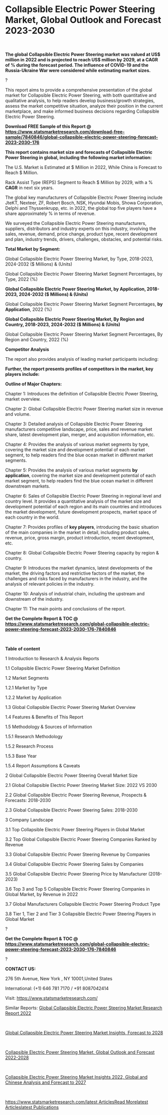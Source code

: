 <h1>Collapsible Electric Power Steering Market, Global Outlook and Forecast 2023-2030</h1><br/><p><strong>The global Collapsible Electric Power Steering market was valued at US$ million in 2022 and is projected to reach US$ million by 2029, at a <strong>CAGR</strong> of % during the forecast period. The influence of COVID-19 and the Russia-Ukraine War were considered while estimating market sizes.</strong></p>
 
 
 
 <p>? </p>
 
 
 
 <p>This report aims to provide a comprehensive presentation of the global market for Collapsible Electric Power Steering, with both quantitative and qualitative analysis, to help readers develop business/growth strategies, assess the market competitive situation, analyze their position in the current marketplace, and make informed business decisions regarding Collapsible Electric Power Steering.</p>
 
 
 
 <p><strong>Download FREE Sample of this Report @ <a href="https://www.statsmarketresearch.com/download-free-sample/7840846/global-collapsible-electric-power-steering-forecast-2023-2030-176">https://www.statsmarketresearch.com/download-free-sample/7840846/global-collapsible-electric-power-steering-forecast-2023-2030-176</a></strong></p>
 
 
 
 <p><strong>This report contains market size and forecasts of Collapsible Electric Power Steering in global, including the following market information:</strong></p>
 
 
 
 <p>The U.S. Market is Estimated at $ Million in 2022, While China is Forecast to Reach $ Million.</p>
 
 
 
 <p>Rack Assist Type (REPS) Segment to Reach $ Million by 2029, with a % <strong>CAGR</strong> in next six years.</p>
 
 
 
 <p>The global key manufacturers of Collapsible Electric Power Steering include JteKT, Nexteer, ZF, Robert Bosch, NSK, Hyundai Mobis, Showa Corporation, Delphi and Thyssenkrupp, etc. in 2022, the global top five players have a share approximately % in terms of revenue.</p>
 
 
 
 <p>We surveyed the Collapsible Electric Power Steering manufacturers, suppliers, distributors and industry experts on this industry, involving the sales, revenue, demand, price change, product type, recent development and plan, industry trends, drivers, challenges, obstacles, and potential risks.</p>
 
 
 
 <p><strong>Total Market by Segment:</strong></p>
 
 
 
 <p>Global Collapsible Electric Power Steering Market, by Type, 2018-2023, 2024-2032 ($ Millions) & (Units)</p>
 
 
 
 <p>Global Collapsible Electric Power Steering Market Segment Percentages, by Type, 2022 (%)</p>
 
 
 
 <p><strong>Global Collapsible Electric Power Steering Market, <strong>by Application</strong>, 2018-2023, 2024-2032 ($ Millions) & (Units)</strong></p>
 
 
 
 <p>Global Collapsible Electric Power Steering Market Segment Percentages, <strong>by Application</strong>, 2022 (%)</p>
 
 
 
 <p><strong>Global Collapsible Electric Power Steering Market, By Region and Country, 2018-2023, 2024-2032 ($ Millions) & (Units)</strong></p>
 
 
 
 <p>Global Collapsible Electric Power Steering Market Segment Percentages, By Region and Country, 2022 (%)</p>
 
 
 
 <p><strong>Competitor Analysis</strong></p>
 
 
 
 <p>The report also provides analysis of leading market participants including:</p>
 
 
 
 <p><strong>Further, the report presents profiles of competitors in the market, <strong>key players</strong> include:</strong></p>
 
 
 
 <p><strong>Outline of Major Chapters:</strong></p>
 
 
 
 <p>Chapter 1: Introduces the definition of Collapsible Electric Power Steering, market overview.</p>
 
 
 
 <p>Chapter 2: Global Collapsible Electric Power Steering market size in revenue and volume.</p>
 
 
 
 <p>Chapter 3: Detailed analysis of Collapsible Electric Power Steering manufacturers competitive landscape, price, sales and revenue market share, latest development plan, merger, and acquisition information, etc.</p>
 
 
 
 <p>Chapter 4: Provides the analysis of various market segments by type, covering the market size and development potential of each market segment, to help readers find the blue ocean market in different market segments.</p>
 
 
 
 <p>Chapter 5: Provides the analysis of various market segments <strong>by application</strong>, covering the market size and development potential of each market segment, to help readers find the blue ocean market in different downstream markets.</p>
 
 
 
 <p>Chapter 6: Sales of Collapsible Electric Power Steering in regional level and country level. It provides a quantitative analysis of the market size and development potential of each region and its main countries and introduces the market development, future development prospects, market space of each country in the world.</p>
 
 
 
 <p>Chapter 7: Provides profiles of <strong>key players</strong>, introducing the basic situation of the main companies in the market in detail, including product sales, revenue, price, gross margin, product introduction, recent development, etc.</p>
 
 
 
 <p>Chapter 8: Global Collapsible Electric Power Steering capacity by region & country.</p>
 
 
 
 <p>Chapter 9: Introduces the market dynamics, latest developments of the market, the driving factors and restrictive factors of the market, the challenges and risks faced by manufacturers in the industry, and the analysis of relevant policies in the industry.</p>
 
 
 
 <p>Chapter 10: Analysis of industrial chain, including the upstream and downstream of the industry.</p>
 
 
 
 <p>Chapter 11: The main points and conclusions of the report.</p>
 
 
 
 <div><b>Get the Complete Report & TOC @ <a href="https://www.statsmarketresearch.com/global-collapsible-electric-power-steering-forecast-2023-2030-176-7840846">https://www.statsmarketresearch.com/global-collapsible-electric-power-steering-forecast-2023-2030-176-7840846</a></b></div>
 
 
 
 <p><br />
 
 <b>Table of content</b></p>
 
 
 
 <p>1 Introduction to Research & Analysis Reports<br />
 
 1.1 Collapsible Electric Power Steering Market Definition<br />
 
 1.2 Market Segments<br />
 
 1.2.1 Market by Type<br />
 
 1.2.2 Market by Application<br />
 
 1.3 Global Collapsible Electric Power Steering Market Overview<br />
 
 1.4 Features & Benefits of This Report<br />
 
 1.5 Methodology & Sources of Information<br />
 
 1.5.1 Research Methodology<br />
 
 1.5.2 Research Process<br />
 
 1.5.3 Base Year<br />
 
 1.5.4 Report Assumptions & Caveats<br />
 
 2 Global Collapsible Electric Power Steering Overall Market Size<br />
 
 2.1 Global Collapsible Electric Power Steering Market Size: 2022 VS 2030<br />
 
 2.2 Global Collapsible Electric Power Steering Revenue, Prospects & Forecasts: 2018-2030<br />
 
 2.3 Global Collapsible Electric Power Steering Sales: 2018-2030<br />
 
 3 Company Landscape<br />
 
 3.1 Top Collapsible Electric Power Steering Players in Global Market<br />
 
 3.2 Top Global Collapsible Electric Power Steering Companies Ranked by Revenue<br />
 
 3.3 Global Collapsible Electric Power Steering Revenue by Companies<br />
 
 3.4 Global Collapsible Electric Power Steering Sales by Companies<br />
 
 3.5 Global Collapsible Electric Power Steering Price by Manufacturer (2018-2023)<br />
 
 3.6 Top 3 and Top 5 Collapsible Electric Power Steering Companies in Global Market, by Revenue in 2022<br />
 
 3.7 Global Manufacturers Collapsible Electric Power Steering Product Type<br />
 
 3.8 Tier 1, Tier 2 and Tier 3 Collapsible Electric Power Steering Players in Global Market<br />
 
 ? </p>
 
 
 
 <div><b>Get the Complete Report & TOC @ <a href="https://www.statsmarketresearch.com/global-collapsible-electric-power-steering-forecast-2023-2030-176-7840846">https://www.statsmarketresearch.com/global-collapsible-electric-power-steering-forecast-2023-2030-176-7840846</a></b></div>
 
 
 
 <p>? </p>
 
 
 
 <p><b>CONTACT US:</b><br />
 
 276 5th Avenue, New York , NY 10001,United States<br />
 
 International: (+1) 646 781 7170 / +91 8087042414<br />
 
 Visit: <a href="https://www.statsmarketresearch.com/">https://www.statsmarketresearch.com/</a><br />
 
 Similar Reports: <a href="https://www.statsmarketresearch.com/global-collapsible-electric-power-steering-forecast-2023-2030-176-7840846">Global Collapsible Electric Power Steering Market Research Report 2022</a><br />
 
 <br />
 
 <a href="https://www.statsmarketresearch.com/global-collapsible-electric-power-steering-forecast-2023-2030-176-7840846">Global Collapsible Electric Power Steering Market Insights, Forecast to 2028</a><br />
 
 <br />
 
 <a href="https://www.statsmarketresearch.com/global-collapsible-electric-power-steering-forecast-2023-2030-176-7840846">Collapsible Electric Power Steering Market, Global Outlook and Forecast 2022-2028</a><br />
 
 <br />
 
 <a href="https://www.statsmarketresearch.com/global-collapsible-electric-power-steering-forecast-2023-2030-176-7840846">Collapsible Electric Power Steering Market Insights 2022, Global and Chinese Analysis and Forecast to 2027</a><br />
 
 <br />
 
 <a href="https://gyeongbokgung.com">https://www.statsmarketresearch.com/</a><a href="https://hallyeomaritime.com">latest Articles</a><a href="https://jingwansa.com">Read More</a><a href="https://nguoiviet.jp/">latest Articles</a><a href="https://www.intelmarketresearch.com/">latest Publications</a></p>